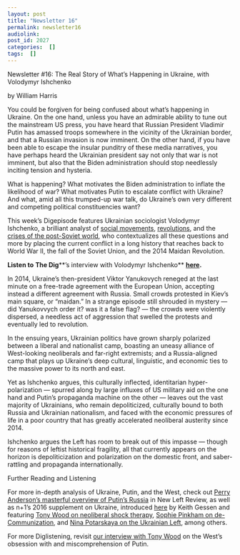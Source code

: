 ```yaml
---
layout: post
title: "Newsletter 16"
permalink: newsletter16
audiolink: 
post_id: 2027
categories:  []
tags:  []
---
```


Newsletter #16: The Real Story of What’s Happening in Ukraine, with Volodymyr Ishchenko

by William Harris

You could be forgiven for being confused about what’s happening in Ukraine. On the one hand, unless you have an admirable ability to tune out the mainstream US press, you have heard that Russian President Vladimir Putin has amassed troops somewhere in the vicinity of the Ukrainian border, and that a Russian invasion is now imminent. On the other hand, if you 
have been able to escape the insular punditry of these media narratives, you have perhaps heard the Ukrainian president say not only that war is not imminent, but also that the Biden administration should stop needlessly inciting tension and hysteria.

What is happening? What motivates the Biden administration to inflate the likelihood of war? What motivates Putin to escalate conflict with Ukraine? And what, amid all this trumped-up war talk, do Ukraine’s own very different and competing political constituencies want?

This week’s 
Digepisode features Ukrainian sociologist Volodymyr Ishchenko, a brilliant analyst of 
[social movements](https://lefteast.org/contradictions-post-soviet-ukraine-failure-ukraine-new-left/), 
[revolutions](https://www.ponarseurasia.org/how-maidan-revolutions-reproduce-and-intensify-the-post-soviet-crisis-of-political-representation/), and the 
[crises of the post-Soviet world](https://lefteast.org/ukraine-in-the-vicious-circle-of-the-post-soviet-crisis-of-hegemony/), who contextualizes all these questions and more by placing the current conflict in a long history that reaches back to World War II, the fall of the Soviet Union, and the 2014 Maidan Revolution.

**Listen to**
**The Dig****’s interview with Volodymyr Ishchenko**
[**here**](https://www.thedigradio.com/podcast/ukraine-w-volodymyr-ishchenko/)**.**

In 2014, Ukraine’s then-president Viktor Yanukovych reneged at the last minute on a free-trade agreement with the European Union, accepting instead a different agreement with Russia. Small crowds protested in Kiev’s main square, or “maidan.” In a strange episode still shrouded in mystery — did Yanukovvych order it? was it a false flag? — the crowds were violently dispersed, a needless act of aggression that swelled the protests and eventually led to revolution.

In the ensuing years, Ukrainian politics have grown sharply polarized between a liberal and nationalist camp, boasting an uneasy alliance of West-looking neoliberals and far-right extremists; and a Russia-aligned camp that plays up Ukraine’s deep cultural, linguistic, and economic ties to the massive power to its north and east.

Yet as Ishchenko argues, this culturally inflected, identitarian hyper-polarization — spurred along by large influxes of US military aid on the one hand and Putin’s propaganda machine on the other — leaves out the vast majority of Ukrainians, who remain depoliticized, culturally bound to both Russia and Ukrainian nationalism, and faced with the economic pressures of life in a poor country that has greatly accelerated neoliberal austerity since 2014.

Ishchenko argues the Left has room to break out of this impasse — though for reasons of leftist historical fragility, all that currently appears on the horizon is depoliticization and polarization on the domestic front, and saber-rattling and propaganda internationally.

Further Reading and Listening

For more in-depth analysis of Ukraine, Putin, and the West, check out 
[Perry Anderson’s masterful overview of Putin’s Russia](https://newleftreview.org/issues/ii94/articles/perry-anderson-incommensurate-russia) in 
New Left Review, as well as 
n+1’s 2016 supplement on Ukraine, introduced 
[here](https://www.nplusonemag.com/issue-24/ukraine-supplement/introduction-3/) by Keith Gessen and featuring 
[Tony Wood on neoliberal shock therapy](https://www.nplusonemag.com/issue-24/ukraine-supplement/states-of-shock/), 
[Sophie Pinkham on de-Communization](https://www.nplusonemag.com/issue-24/ukraine-supplement/leninopad/), and 
[Nina Potarskaya on the Ukrainian Left](https://www.nplusonemag.com/issue-24/ukraine-supplement/maidan-and-after/), among others.

For more 
Diglistening, revisit 
[our interview with Tony Wood](https://www.thedigradio.com/podcast/russia-beyond-putin-with-tony-wood/) on the West’s obsession with and miscomprehension of Putin.
